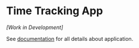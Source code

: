 # Time Tracking App

_[Work in Development]_

See [documentation](./packages/docs) for all details about application.